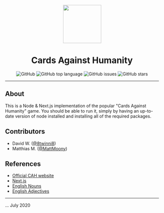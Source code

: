 <p align="center">
    <img src="https://svgsilh.com/svg_v2/145116.svg" width="125px" />
</p>

<h1 align="center">Cards Against Humanity</h1>

<p align="center">
    <img alt="GitHub" src="https://img.shields.io/github/license/buddahkeks/cah"> <img alt="GitHub top language" src="https://img.shields.io/github/languages/top/buddahkeks/cah"> <img alt="GitHub issues" src="https://img.shields.io/github/issues-raw/buddahkeks/cah"> <img alt="GitHub stars" src="https://img.shields.io/github/stars/buddahkeks/cah?style=social">
</p>

---

## About

This is a Node & Next.js implementation of the popular "Cards Against Humanity" game. You should be able to run it, simply by having an up-to-date version of node installed and installing all of the required packages.

## Contributors

* David W. ([@8twinni8](https://github.com/8twinni8))
* Matthias M. ([@MattMoony](https://github.com/MattMoony))

## References

* [Official CAH website](https://cardsagainsthumanity.com/)
* [Next.js](https://nextjs.org/)
* [English Nouns](http://www.desiquintans.com/nounlist)
* [English Adjectives](https://gist.github.com/hugsy/8910dc78d208e40de42deb29e62df913)

---

... July 2020

